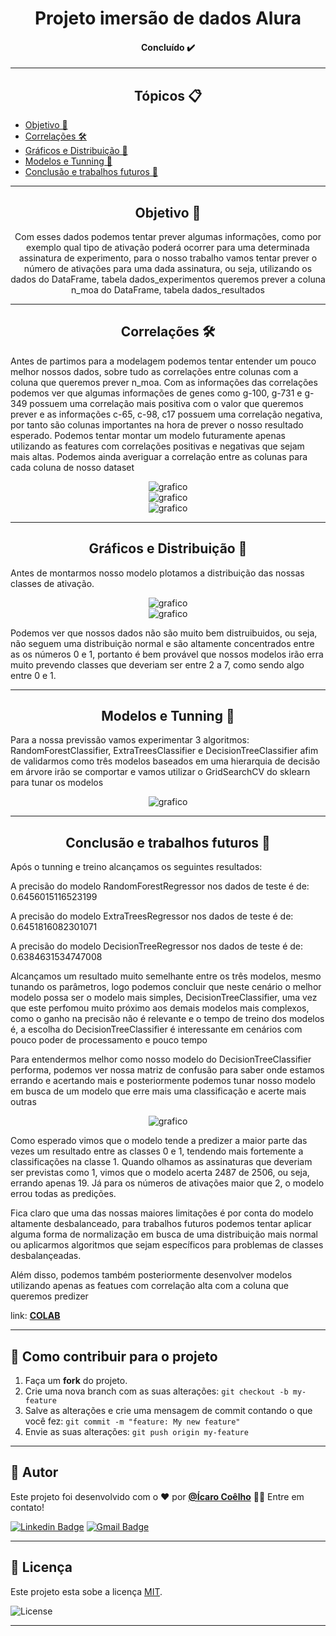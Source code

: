 <h1 align="center">Projeto imersão de dados Alura</h1>

<h4 align="center"> 
	Concluído ✔️
</h4>

---

   <h2 align="center">Tópicos 📋</h2>

   <p>
   
   - [Objetivo 📖](#objetivo-)
   - [Correlações 🛠️](#correlações-%EF%B8%8F)
   - [Gráficos e Distribuição 🏁](#gráficos-e-distribuição-)
   - [Modelos e Tunning 📲](#modelos-e-tunning-)
   - [Conclusão e trabalhos futuros 🤔](#conclusão-e-trabalhos-futuros-)

   </p>

---

<h2 align="center">Objetivo 📖</h2>
   
<p align="center">
  Com esses dados podemos tentar prever algumas informações, como por exemplo qual tipo de ativação poderá ocorrer para uma determinada assinatura de experimento, para o nosso trabalho vamos tentar prever o número de ativações para uma dada assinatura, ou seja, utilizando os dados do DataFrame, tabela dados_experimentos queremos prever a coluna n_moa do DataFrame, tabela dados_resultados</p>
</p>

---

<h2 align="center">Correlações 🛠️</h2>

   <p>

Antes de partimos para a modelagem podemos tentar entender um pouco melhor nossos dados, sobre tudo as correlações entre colunas com a coluna que queremos prever n_moa.
Com as informações das correlações podemos ver que algumas informações de genes como g-100, g-731 e g-349 possuem uma correlação mais positiva com o valor que queremos prever e as informações c-65, c-98, c17 possuem uma correlação negativa, por tanto são colunas importantes na hora de prever o nosso resultado esperado. Podemos tentar montar um modelo futuramente apenas utilizando as features com correlações positivas e negativas que sejam mais altas. Podemos ainda averiguar a correlação entre as colunas para cada coluna de nosso dataset

 <div align = "center"><img src="img/1.png" alt="grafico"></div>
 <div align = "center"><img src="img/2.png" alt="grafico"></div>
 <div align = "center"><img src="img/6.png" alt="grafico"></div>
   </p>

---

<h2 align="center">Gráficos e Distribuição 🏁</h2>

   <p>

Antes de montarmos nosso modelo plotamos a distribuição das nossas classes de ativação.

 <div align = "center"><img src="img/3.png" alt="grafico"></div>
 <div align = "center"><img src="img/4.png" alt="grafico"></div>

Podemos ver que nossos dados não são muito bem distruibuidos, ou seja, não seguem uma distribuição normal e são altamente concentrados entre as os números 0 e 1, portanto é bem provável que nossos modelos irão erra muito prevendo classes que deveriam ser entre 2 a 7, como sendo algo entre 0 e 1.


   </p>

---

<h2 align="center">Modelos e Tunning 📲</h2>

<p> 
Para a nossa previssão vamos experimentar 3 algoritmos: RandomForestClassifier, ExtraTreesClassifier e DecisionTreeClassifier afim de validarmos como três modelos baseados em uma hierarquia de decisão em árvore irão se comportar e vamos utilizar o GridSearchCV do sklearn para tunar os modelos

</p>
   
<div align = "center"><img src="img/1.png" alt="grafico"></div>

---

<h2 align="center">Conclusão e trabalhos futuros 🤔</h2>

<p> 
  Após o tunning e treino alcançamos os seguintes resultados:
  
  A precisão do modelo RandomForestRegressor nos dados de teste é de: 0.6456015116523199

  A precisão do modelo ExtraTreesRegressor nos dados de teste é de: 0.6451816082301071

  A precisão do modelo DecisionTreeRegressor nos dados de teste é de: 0.6384631534747008

  Alcançamos um resultado muito semelhante entre os três modelos, mesmo tunando os parâmetros, logo podemos concluir que neste cenário o melhor modelo possa ser o modelo mais simples, DecisionTreeClassifier, uma vez que este perfomou muito próximo aos demais modelos mais complexos, como o ganho na precisão não é relevante e o tempo de treino dos modelos é, a escolha do DecisionTreeClassifier é interessante em cenários com pouco poder de processamento e pouco tempo
 
 Para entendermos melhor como nosso modelo do DecisionTreeClassifier performa, podemos ver nossa matriz de confusão para saber onde estamos errando e acertando mais e posteriormente podemos tunar nosso modelo em busca de um modelo que erre mais uma classificação e acerte mais outras
 
 <div align = "center"><img src="img/5.png" alt="grafico"></div>
 
 Como esperado vimos que o modelo tende a predizer a maior parte das vezes um resultado entre as classes 0 e 1, tendendo mais fortemente a classificações na classe 1. Quando olhamos as assinaturas que deveriam ser previstas como 1, vimos que o modelo acerta 2487 de 2506, ou seja, errando apenas 19. Já para os números de ativações maior que 2, o modelo errou todas as predições.

Fica claro que uma das nossas maiores limitações é por conta do modelo altamente desbalanceado, para trabalhos futuros podemos tentar aplicar alguma forma de normalização em busca de uma distribuição mais normal ou aplicarmos algoritmos que sejam específicos para problemas de classes desbalançeadas.

Além disso, podemos também posteriormente desenvolver modelos utilizando apenas as featues com correlação alta com a coluna que queremos predizer
</p>

   link: **[COLAB](https://colab.research.google.com/drive/1v3Sc_HNnxpFqW3pFE1sqQSXgbM8BLPrL?usp=sharing)**
   

---

## 💪 Como contribuir para o projeto

1. Faça um **fork** do projeto.
2. Crie uma nova branch com as suas alterações: `git checkout -b my-feature`
3. Salve as alterações e crie uma mensagem de commit contando o que você fez: `git commit -m "feature: My new feature"`
4. Envie as suas alterações: `git push origin my-feature`

---

   ## 🦸 Autor

   Este projeto foi desenvolvido com o ❤️ por **[@Ícaro Coêlho](https://github.com/icarogga?tab=following)** 👋🏽 Entre em contato!
   
   [![Linkedin Badge](https://img.shields.io/badge/-Ícaro-blue?style=flat-square&logo=Linkedin&logoColor=white&link=https://www.linkedin.com/in/ícaro-coelho-3a5b60206/)](https://www.linkedin.com/in/ícaro-coelho-3a5b60206/) 
[![Gmail Badge](https://img.shields.io/badge/-icarogga@gmail.com-c14438?style=flat-square&logo=Gmail&logoColor=white&link=mailto:icarogga@gmail.com)](mailto:icarogga@gmail.com)

---

## 📝 Licença

Este projeto esta sobe a licença [MIT](./LICENSE).

<img alt="License" src="https://img.shields.io/badge/license-MIT-brightgreen">

---

